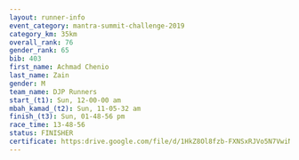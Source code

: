 ```yaml
---
layout: runner-info 
event_category: mantra-summit-challenge-2019 
category_km: 35km 
overall_rank: 76
gender_rank: 65
bib: 403
first_name: Achmad Chenio
last_name: Zain
gender: M
team_name: DJP Runners
start_(t1): Sun, 12-00-00 am
mbah_kamad_(t2): Sun, 11-05-32 am
finish_(t3): Sun, 01-48-56 pm
race_time: 13-48-56
status: FINISHER
certificate: https:drive.google.com/file/d/1HkZ8Ol8fzb-FXNSxRJVo5N7VwiNaoPcn/view?usp=sharing
---
```


